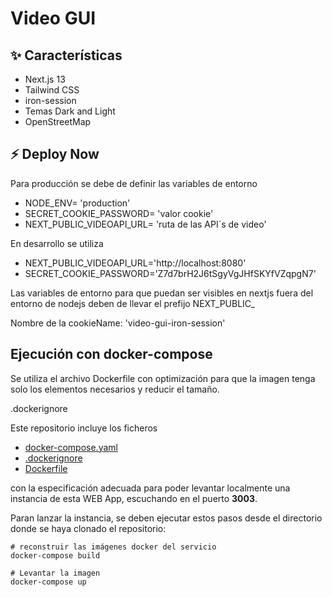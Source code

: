 # Video GUI

## ✨ Características

- Next.js 13
- Tailwind CSS
- iron-session
- Temas Dark and Light
- OpenStreetMap

## ⚡ Deploy Now

Para producción se debe de definir las variables de entorno

- NODE_ENV= 'production'
- SECRET_COOKIE_PASSWORD= 'valor cookie'
- NEXT_PUBLIC_VIDEOAPI_URL= 'ruta de las API´s de video'


En desarrollo se utiliza

- NEXT_PUBLIC_VIDEOAPI_URL='http://localhost:8080'
- SECRET_COOKIE_PASSWORD='Z7d7brH2J6tSgyVgJHfSKYfVZqpgN7'

Las variables de entorno para que puedan ser visibles en nextjs fuera del entorno de nodejs deben de llevar el prefijo NEXT_PUBLIC_

Nombre de la cookieName: 'video-gui-iron-session'

## Ejecución con docker-compose

Se utiliza el archivo Dockerfile con optimización para que la imagen tenga solo los elementos necesarios y reducir el tamaño.

.dockerignore

Este repositorio incluye los ficheros

- [docker-compose.yaml](docker-compose.yaml)
- [.dockerignore](.dockerignore)
- [Dockerfile](Dockerfile)

con la especificación adecuada para poder levantar localmente una instancia de esta WEB App, escuchando en el puerto **3003**.

Paran lanzar la instancia, se deben ejecutar estos pasos desde el directorio donde se haya clonado el repositorio:

```
# reconstruir las imágenes docker del servicio
docker-compose build

# Levantar la imagen
docker-compose up

```